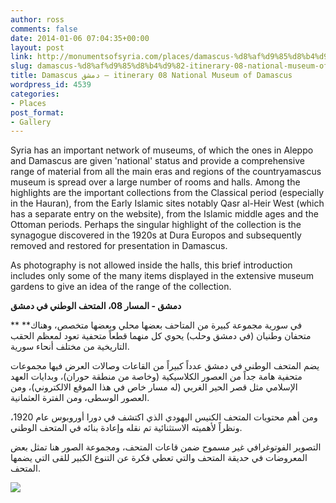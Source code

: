 ```yaml
---
author: ross
comments: false
date: 2014-01-06 07:04:35+00:00
layout: post
link: http://monumentsofsyria.com/places/damascus-%d8%af%d9%85%d8%b4%d9%82-itinerary-08-national-museum-of-damascus/
slug: damascus-%d8%af%d9%85%d8%b4%d9%82-itinerary-08-national-museum-of-damascus
title: Damascus دمشق — itinerary 08 National Museum of Damascus
wordpress_id: 4539
categories:
- Places
post_format:
- Gallery
---
```


Syria has an important network of museums, of which the ones in Aleppo and Damascus are given 'national' status and provide a comprehensive range of material from all the main eras and regions of the countryamascus museum is spread over a large number of rooms and halls. Among the highlights are the important collections from the Classical period (especially in the Hauran), from the Early Islamic sites notably Qasr al-Heir West (which has a separate entry on the website), from the Islamic middle ages and the Ottoman periods. Perhaps the singular highlight of the collection is the synagogue discovered in the 1920s at Dura Europos and subsequently removed and restored for presentation in Damascus.


As photography is not allowed inside the halls, this brief introduction includes only some of the many items displayed in the extensive museum gardens to give an idea of the range of the collection.




**دمشق - المسار 08، المتحف الوطني في دمشق**




** **في سورية مجموعة كبيرة من المتاحف بعضها محلي وبعضها متخصص، وهناك متحفان وطنيان (في دمشق وحلب) يحوي كل منهما قطعاً متحفية تعود لمعظم الحقب التاريخية من مختلف أنحاء سورية.




يضم المتحف الوطني في دمشق عدداً كبيراً من القاعات وصالات العرض فيها مجموعات متحفية هامة جداً من العصور الكلاسيكية (وخاصة من منطقة حوران)، وبدايات العهد الإسلامي مثل قصر الحير الغربي (له مسار خاص في هذا الموقع الالكتروني)، ومن العصور الوسطى، ومن الفترة العثمانية.




ومن أهم محتويات المتحف الكنيس اليهودي الذي اكتشف في دورا أوروبوس عام 1920، ونظراً لأهميته الاستثنائية تم نقله وإعادة بنائه في المتحف الوطني.




التصوير الفوتوغرافي غير مسموح ضمن قاعات المتحف، ومجموعة الصور هنا تمثل بعض المعروضات في حديقة المتحف والتي تعطي فكرة عن التنوع الكبير للقى التي يضمها المتحف.




![](http://monumentsofsyria.com/nextgen-attach_to_post/preview/id--6075)
